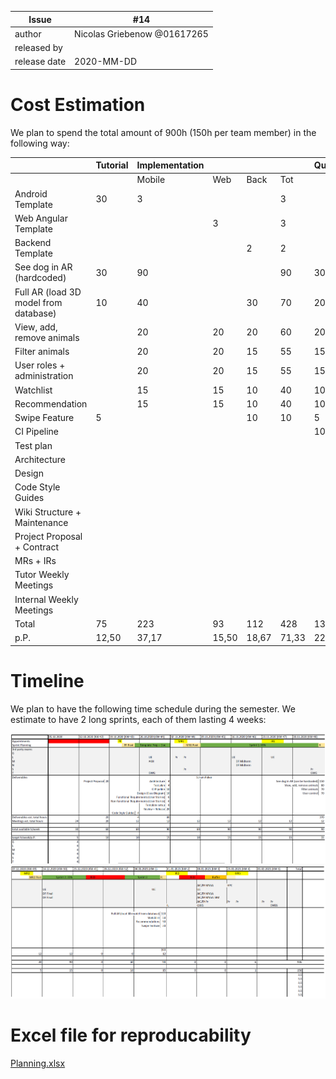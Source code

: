 
| Issue |  #14 |
| ----- | --- |
| author       | Nicolas Griebenow @01617265 |
| released by  |  |
| release date | 2020-MM-DD               |

# Cost Estimation
We plan to spend the total amount of 900h (150h per team member) in the following way:

|                                       | Tutorial | Implementation |       |       |       | Quality/Testing | Documents | Meetings | Total  | p.P    |
| ------------------------------------- | -------- | -------------- | ----- | ----- | ----- | --------------- | --------- | -------- | ------ | ------ |
|                                       |          | Mobile         | Web   | Back  | Tot   |                 |           |          |        |        |
| Android Template                      | 30       | 3              |       |       | 3     |                 |           |          | 33     | 5,50   |
| Web Angular Template                  |          |                | 3     |       | 3     |                 |           |          | 3      | 0,50   |
| Backend Template                      |          |                |       | 2     | 2     |                 |           |          | 2      | 0,33   |
| See dog in AR (hardcoded)             | 30       | 90             |       |       | 90    | 30              |           |          | 150    | 25,00  |
| Full AR (load 3D model from database) | 10       | 40             |       | 30    | 70    | 20              |           |          | 100    | 16,67  |
| View, add, remove animals             |          | 20             | 20    | 20    | 60    | 20              |           |          | 80     | 13,33  |
| Filter animals                        |          | 20             | 20    | 15    | 55    | 15              |           |          | 70     | 11,67  |
| User roles + administration           |          | 20             | 20    | 15    | 55    | 15              |           |          | 70     | 11,67  |
| Watchlist                             |          | 15             | 15    | 10    | 40    | 10              |           |          | 50     | 8,33   |
| Recommendation                        |          | 15             | 15    | 10    | 40    | 10              |           |          | 50     | 8,33   |
| Swipe Feature                         | 5        |                |       | 10    | 10    | 5               |           |          | 20     | 3,33   |
| CI Pipeline                           |          |                |       |       |       | 10              | 4         |          | 14     | 2,33   |
| Test plan                             |          |                |       |       |       |                 | 6         |          | 6      | 1,00   |
| Architecture                          |          |                |       |       |       |                 | 6         |          | 6      | 1,00   |
| Design                                |          |                |       |       |       |                 | 6         |          | 6      | 1,00   |
| Code Style Guides                     |          |                |       |       |       |                 | 5         |          | 5      | 0,83   |
| Wiki Structure + Maintenance          |          |                |       |       |       |                 | 5         |          | 5      | 0,83   |
| Project Proposal + Contract           |          |                |       |       |       |                 | 20        | 30       | 50     | 8,33   |
| MRs + IRs                             |          |                |       |       |       |                 |           | 30       | 30     | 5,00   |
| Tutor Weekly Meetings                 |          |                |       |       |       |                 |           | 72       | 72     | 12,00  |
| Internal Weekly Meetings              |          |                |       |       |       |                 |           | 72       | 72     | 12,00  |
| Total                                 | 75       | 223            | 93    | 112   | 428   | 135             | 52        | 204      | 894    | 149,00 |
| p.P.                                  | 12,50    | 37,17          | 15,50 | 18,67 | 71,33 | 22,50           | 8,67      | 34,00    | 149,00 |        |

# Timeline
We plan to have the following time schedule during the semester. We estimate to have 2 long sprints, each of them lasting 4 weeks:

![image](uploads/3a151a20202b0807f3bfb92785469da1/image.png)
![image](uploads/b50320a27a0000af29590eb68a147f4e/image.png)

# Excel file for reproducability
[Planning.xlsx](uploads/236fa200d4f3ccb388e4bfa16cd784fe/Planning.xlsx)



